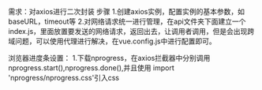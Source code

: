 需求：对axios进行二次封装
  步骤 1.创建axios实例，配置实例的基本参数，如baseURL，timeout等
       2.对网络请求统一进行管理，在api文件夹下面建立一个index.js，里面放置要发送的网络请求，返回出去，让调用者调用，但是会出现跨域问题，可以使用代理进行解决，在vue.config.js中进行配置即可。 

浏览器进度条设置：
  1.下载nprogress，在axios拦截器中分别调用nprogress.start(),nprogress.done(),并且使用
  import 'nprogress/nprogress.css'引入css